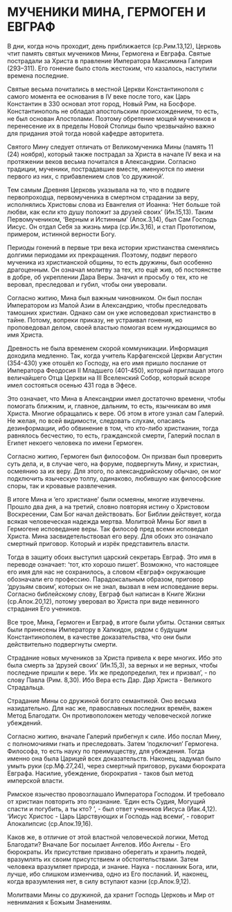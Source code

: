 # МУЧЕНИКИ МИНА, ГЕРМОГЕН И ЕВГРАФ

В дни, когда ночь проходит, день приближается (ср.Рим.13,12), Церковь чтит память святых мучеников Мины, Гермогена и Евграфа. Святые пострадали за Христа в правление Императора Максимина Галерия (293–311). Его гонение было столь жестоким, что казалось, наступили времена последние.&#x20;

Святые весьма почитались в местной Церкви Константинополя с самого момента ее основания в IV веке после того, как Царь Константин в 330 основал этот город, Новый Рим, на Босфоре. Константинополь не обладал апостольским происхождением, то есть, не был основан Апостолами. Поэтому обретение мощей мучеников и перенесение их в пределы Новой Столицы было чрезвычайно важно для придания этой тогда новой кафедре авторитета.&#x20;

Святого Мину следует отличать от Великомученика Мины (память 11 (24) ноября), который также пострадал за Христа в начале IV века и на протяжении веков весьма почитался в Александрии. Согласно традиции, мученики, пострадавшие вместе, именуются по имени первого из них, с прибавлением слов ‘со дружиной’.&#x20;

Тем самым Древняя Церковь указывала на то, что в подвиге первопроходца, первомученика в смертном страдании за веру, исполнялись Христовы слова из Евангелия от Иоанна: ‘Нет больше той любви, как если кто душу положит за друзей своих’ (Ин.15,13). Таким Первомучеником, ‘Верным и Истинным’ (Апок.3,14), был Сам Господь Иисус. Он отдал Себя за жизнь мира (ср.Ин.3,16), и стал Прототипом, примером, истинной верности Богу.&#x20;

Периоды гонений в первые три века истории христианства сменялись долгими периодами их прекращения. Поэтому, подвиг первого мученика из христианской общины, то есть дружины, был особенно драгоценным. Он означал молитву за тех, кто ещё жив, об постоянстве в добре, об укреплении Дара Веры. Значил и просьбу о тех, кто не веровал, преследовал и губил, чтобы они уверовали.&#x20;

Согласно житию, Мина был важным чиновником. Он был послан Императором из Малой Азии в Александрию, чтобы преследовать тамошних христиан. Однако сам он уже исповедовал христианство в тайне. Потому, вопреки приказу, не устраивал гонения, но проповедовал делом, своей властью помогая всем нуждающимся во имя Христа.&#x20;

Древность не была временем скорой коммуникации. Информация доходила медленно. Так, когда учитель Карфагенской Церкви Августин (354-430) уже отошёл ко Господу, на его имя пришло послание от Императора Феодосия II Младшего (401-450), который приглашал этого величайшего Отца Церкви на III Вселенский Собор, который вскоре имел состояться осенью 431 года в Эфесе.&#x20;

Это означает, что Мина в Александрии имел достаточно времени, чтобы помогать ближним, и, главное, дальним, то есть, язычникам во имя Христа. Многие обращались к вере. Об этом в итоге узнал сам Галерий. Не желая, по всей видимости, следовать слухам, опасаясь дезинформации, ибо обвинение в том, что кто-либо христианин, тогда равнялось бесчестию, то есть, гражданской смерти, Галерий послал в Египет некоего человека по имени Гермоген.

Согласно житию, Гермоген был философом. Он призван был проверить суть дела, и, в случае чего, на форуме, подвергнуть Мину, и христиан, осмеянию за их веру. Для этого, по александрийскому обычаю, он мог подключить языческую толпу, одинаково, любившую как философские споры, так и кровавые развлечения.&#x20;

В итоге Мина и ‘его христиане’ были осмеяны, многие изувечены. Прошло два дня, а на третий, словно повторяя истину о Христовом Воскресении, Сам Бог начал действовать. Бог Библии действует, когда всякая человеческая надежда мертва. Молитвой Мины Бог явил в Гермогене исповедание веры. Так философ пред всеми исповедал Христа. Мина засвидетельствовал его веру. Для обоих это означало смертный приговор. Который и изрёк представитель власти.&#x20;

Тогда в защиту обоих выступил царский секретарь Евграф. Это имя в переводе означает: ‘тот, кто хорошо пишет’. Возможно, что настоящее его имя для нас не сохранилось, а словом «Евграф» окружающие обозначали его профессию. Парадоксальным образом, приговор ‘друзьям своим’, которых он не знал, вызвал в нем исповедание веры. Согласно библейскому слову, Евграф был написан в Книге Жизни (ср.Апок.20,12), потому уверовал во Христа при виде невинного страдания Его учеников.

Все трое, Мина, Гермоген и Евграф, в итоге были убиты. Останки святых были принесены Императору в Халкидон, рядом с будущим Константинополем, в качестве доказательства, что они были действительно подвергнуты смерти.

Страдание новых мучеников за Христа привела к вере многих. Ибо это была смерть за ‘друзей своих’ (Ин.15,3), за верных и не верных, чтобы последние пришли к вере. ‘Их же предопределил, тех и призвал’, - по слову Павла (Рим. 8,30). Ибо Вера есть Дар. Дар Христа - Великого Страдальца.&#x20;

Страдание Мины со дружиной богато семантикой. Оно весьма назидательно. Для нас же, православных последних времён, важен Метод Благодати. Он противоположен методу человеческой логике убеждений.&#x20;

Согласно житию, вначале Галерий прибегнул к силе. Ибо послал Мину, с полномочиями гнать и преследовать. Затем ‘подключил’ Гермогена. Философа, то есть науку по преимуществу, для убеждения. Тогда именно она была Царицей всех доказательств. Наконец, задумал было умыть руки (ср.Мф.27,24), через смертный приговор, руками бюрократа Евграфа. Насилие, убеждение, бюрократия - таков был метод имперской власти.&#x20;

Римское язычество провозглашало Императора Господом. И требовало от христиан повторить это признание. ‘Един есть Судия, Могущий спасти и погубить, а ты кто? ’, - был ответ учеников Иисуса (Иак.4,12). ‘Иисус Христос - Царь Царствующих и Господь над всеми’, - говорит Апокалипсис (ср.Апок.19,16).

Каков же, в отличие от этой властной человеческой логики, Метод Благодати? Вначале Бог посылает Ангелов. Ибо Ангелы - Его бюрократы. Их присутствие призвано оберегать и хранить людей, вразумлять их своим присутствием и обстоятельствами. Затем человека вразумляет природа, и знание. Наука - посланник Бога, или, лучше, ибо слишком изменчива, одно из Его посланий. И, наконец, когда вразумления нет, в силу вступают казни (ср.Апок.9,12).&#x20;

Молитвами Мины со дружиной, да хранит Господь Церковь и Мир от невнимания к Божьим Знамениям.
